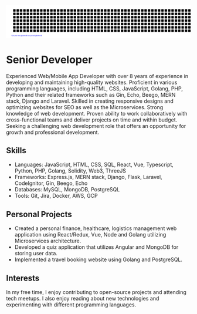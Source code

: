 ![gitartwork](gitartwork.svg)
# Senior Developer

Experienced Web/Mobile App Developer with over 8 years of experience in developing and maintaining high-quality websites. Proficient in various programming languages, including HTML, CSS, JavaScript, Golang, PHP, Python and their related frameworks such as Gin, Echo, Beego, MERN stack, Django and Laravel. Skilled in creating responsive designs and optimizing websites for SEO as well as the Microservices. Strong knowledge of web development. Proven ability to work collaboratively with cross-functional teams and deliver projects on time and within budget. Seeking a challenging web development role that offers an opportunity for growth and professional development.

## Skills

- Languages: JavaScript, HTML, CSS, SQL, React, Vue, Typescript, Python, PHP, Golang, Solidity, Web3, ThreeJS
- Frameworks: Express.js, MERN stack, Django, Flask, Laravel, CodeIgnitor, Gin, Beego, Echo
- Databases: MySQL, MongoDB, PostgreSQL
- Tools: Git, Jira, Docker, AWS, GCP

## Personal Projects

- Created a personal finance, healthcare, logistics management web application using React/Redux, Vue, Node and Golang utilizing Microservices architecture.
- Developed a quiz application that utilizes Angular and MongoDB for storing user data.
- Implemented a travel booking website using Golang and PostgreSQL.

## Interests

In my free time, I enjoy contributing to open-source projects and attending tech meetups. I also enjoy reading about new technologies and experimenting with different programming languages.
